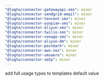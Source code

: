 ```yaml
---
"@logto/connector-gatewayapi-sms": minor
"@logto/connector-sendgrid-email": minor
"@logto/connector-tencent-sms": minor
"@logto/connector-yunpian-sms": minor
"@logto/connector-aliyun-sms": minor
"@logto/connector-twilio-sms": minor
"@logto/connector-vonage-sms": minor
"@logto/connector-aliyun-dm": minor
"@logto/connector-postmark": minor
"@logto/connector-aws-ses": minor
"@logto/connector-smsaero": minor
"@logto/connector-smtp": minor
---
```


add full usage types to templates default value
